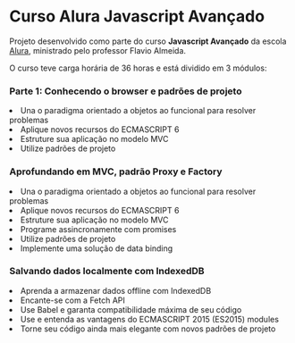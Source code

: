 # Curso Alura Javascript Avançado

<p>Projeto desenvolvido como parte do curso <b>Javascript Avançado</b> da escola <a href="https://www.alura.com.br/">Alura</a>, ministrado pelo professor Flavio Almeida.</p>
<p>O curso teve carga horária de 36 horas e está dividido em 3 módulos:</p>

<h3>Parte 1: Conhecendo o browser e padrões de projeto</h3>
<li>Una o paradigma orientado a objetos ao funcional para resolver problemas</li>
<li>Aplique novos recursos do ECMASCRIPT 6</li>
<li>Estruture sua aplicação no modelo MVC</li>
<li>Utilize padrões de projeto</li>

<h3>Aprofundando em MVC, padrão Proxy e Factory</h3>
<li>Una o paradigma orientado a objetos ao funcional para resolver problemas</li>
<li>Aplique novos recursos do ECMASCRIPT 6</li>
<li>Estruture sua aplicação no modelo MVC</li>
<li>Programe assincronamente com promises</li>
<li>Utilize padrões de projeto</li>
<li>Implemente uma solução de data binding</li>

<h3>Salvando dados localmente com IndexedDB</h3>
<li>Aprenda a armazenar dados offline com IndexedDB</li>
<li>Encante-se com a Fetch API</li>
<li>Use Babel e garanta compatibilidade máxima de seu código</li>
<li>Use e entenda as vantagens do ECMASCRIPT 2015 (ES2015) modules</li>
<li>Torne seu código ainda mais elegante com novos padrões de projeto</li>
